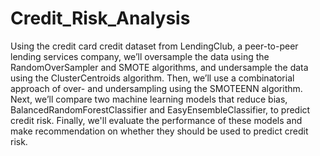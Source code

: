 # Credit_Risk_Analysis
Using the credit card credit dataset from LendingClub, a peer-to-peer lending services company, we’ll oversample the data using the RandomOverSampler and SMOTE algorithms, and undersample the data using the ClusterCentroids algorithm. Then, we’ll use a combinatorial approach of over- and undersampling using the SMOTEENN algorithm. Next, we’ll compare two machine learning models that reduce bias, BalancedRandomForestClassifier and EasyEnsembleClassifier, to predict credit risk. Finally, we'll evaluate the performance of these models and make recommendation on whether they should be used to predict credit risk.
